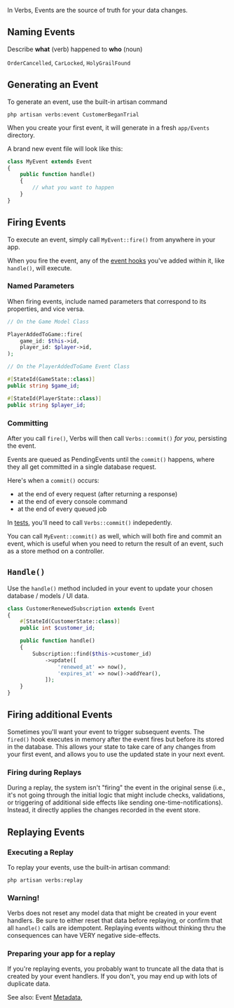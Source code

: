 In Verbs, Events are the source of truth for your data changes.

## Naming Events

Describe **what** (verb) happened to **who** (noun)

`OrderCancelled`, `CarLocked`, `HolyGrailFound`

## Generating an Event

To generate an event, use the built-in artisan command

```shell
php artisan verbs:event CustomerBeganTrial
```

When you create your first event, it will generate in a fresh `app/Events` directory.

A brand new event file will look like this:

```php
class MyEvent extends Event
{
    public function handle()
    {
        // what you want to happen
    }
}
```

## Firing Events

To execute an event, simply call `MyEvent::fire()` from anywhere in your app.

When you fire the event, any of the [event hooks](/docs/technical/event-lifecycle) you've added within it, like `handle()`, will execute.

### Named Parameters

When firing events, include named parameters that correspond to its properties, and vice versa.

```php
// On the Game Model Class

PlayerAddedToGame::fire(
    game_id: $this->id,
    player_id: $player->id,
);

// On the PlayerAddedToGame Event Class

#[StateId(GameState::class)]
public string $game_id;

#[StateId(PlayerState::class)]
public string $player_id;
```

### Committing

After you call `fire()`, Verbs will then call `Verbs::commit()` _for you_, persisting the event.

Events are queued as PendingEvents until the `commit()` happens, where they all get committed in a single database request.

Here's when a `commit()` occurs:
- at the end of every request (after returning a response)
- at the end of every console command
- at the end of every queued job

In [tests](testing), you'll need to call `Verbs::commit()` indepedently.

You can call `MyEvent::commit()` as well, which will both fire and commit an event, which is useful when you need to return the result of an event, such as a store method on a controller.

## `Handle()`

Use the `handle()` method included in your event to update your chosen database / models / UI data.

```php
class CustomerRenewedSubscription extends Event
{
    #[StateId(CustomerState::class)]
    public int $customer_id;

    public function handle()
    {
        Subscription::find($this->customer_id)
            ->update([
                'renewed_at' => now(),
                'expires_at' => now()->addYear(),
            ]);
    }
}
```

## Firing additional Events

Sometimes you'll want your event to trigger subsequent events. The `fired()` hook executes in memory after the event fires but before its stored in the database. This allows your state to take care of any changes from your first event, and allows you to use the updated state in your next event.

### Firing during Replays

During a replay, the system isn't "firing" the event in the original sense (i.e., it's not going through the initial logic that might include checks, validations, or triggering of additional side effects like sending one-time-notifications). Instead, it directly applies the changes recorded in the event store.

## Replaying Events

<!-- @todo description -->

### Executing a Replay

To replay your events, use the built-in artisan command:

```shell
php artisan verbs:replay
```

### Warning!

Verbs does not reset any model data that might be created in your event handlers.
Be sure to either reset that data before replaying, or confirm that all `handle()` calls are idempotent.
Replaying events without thinking thru the consequences can have VERY negative side-effects.

### Preparing your app for a replay

If you're replaying events, you probably want to truncate all the data that is created by your event handlers. If you don't, you may end up with lots of duplicate data.

<!-- @todo more on how to know its ok to replay -->
<!-- @todo reference/document Verbs::unlessReplaying & Once attribute -->

See also: Event [Metadata](technical/metadata),
